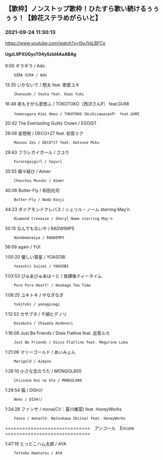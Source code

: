 ## 【歌枠】ノンストップ歌枠！ひたすら歌い続けるぅぅぅぅ！【鈴花ステラめがらいと】
### 2021-09-24 11:30:13
https://www.youtube.com/watch?v=l0yJVsLBFCo
#### UgzL9PXUGycT04ySzld4AaABAg
9:00	ギラギラ / Ado

		GIRA GIRA / Ado



13:35	いかないで / 想太 feat. 歌愛ユキ

		Ikanaide / Souta feat. Kaai Yuki



16:48	夜もすがら君想ふ / TOKOTOKO（西沢さんP） feat.GUMI

		Yomosugara Kimi Omou / TOKOTOKO（NishizawasanP） feat.GUMI



20:42	The Everlasting Guilty Crown / EGOIST



26:08	妄想税 / DECO*27 feat. 初音ミク

		Mousou Zei / DECO*27 feat. Hatsune Miku



29:43	フラレガイガール / さユり

		Furaregaigirl / Sayuri



35:55	蝶々結び / Aimer

		Chouchou Musubi / Aimer



40:06	Butter-Fly / 和田光司

		Butter-Fly / Wada Kouji



44:23	ダイアモンドクレバス / シェリル・ノーム starring May'n

		Diamond Crevasse / Sheryl Nome starring May'n



50:15	なんでもないや / RADWIMPS

		Nandemonaiya / RADWIMPS



56:09	again / YUI



1:00:20	優しい彗星 / YOASOBI

		Yasashii Suisei / YOASOBI



1:03:53	ぴゅあぴゅあはーと / 放課後ティータイム

		Pure Pure Heart! / Houkago Tea Time



1:08:25	ユキトキ / やなぎなぎ

		Yukitoki / yanaginagi



1:12:53	カサブタ / 千綿ヒデノリ

		Kasabuta / Chiwata Hidenori



1:16:08	Just Be Friends / Dixie Flatline feat. 巡音ルカ

		Just Be Friends / Dixie Flatline feat. Megurine Luka



1:21:06	マリーゴールド / あいみょん

		Marigold / Aimyon



1:26:10	小さな恋のうた / MONGOL800

		Chiisana Koi no Uta / MONGOL800



1:29:54	猫 / DISH//

		Neko / DISH//



1:34:28	ファンサ / mona(CV：夏川椎菜) feat. HoneyWorks

		Fansa / mona(CV: Natsukawa Shiina) feat. HoneyWorks



==============================　アンコール　Encore　==============================



1:47:19	とっとこハム太郎 / AYA

		Tottoko Hamtarou / AYA

